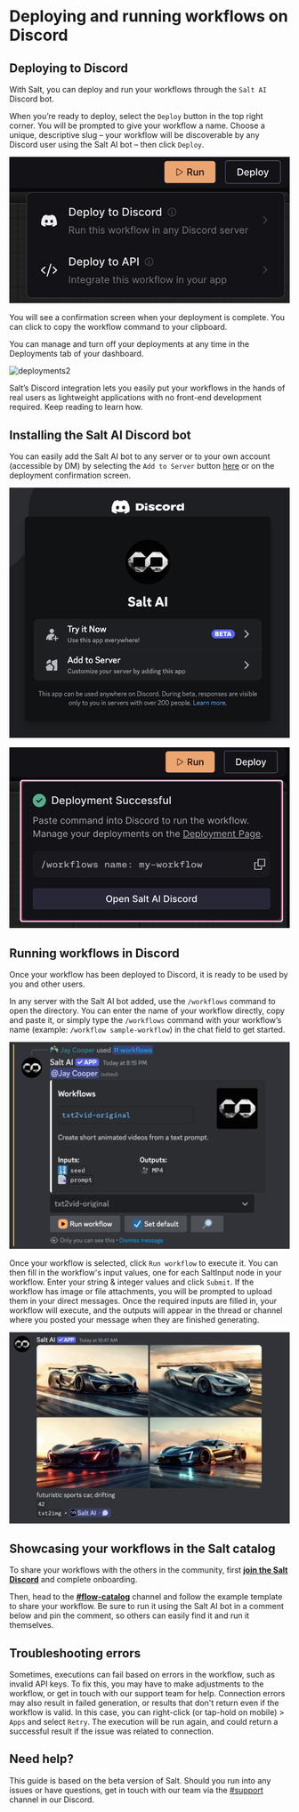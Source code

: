 # Deploying and running workflows on Discord

## Deploying to Discord

With Salt, you can deploy and run your workflows through the `Salt AI` Discord bot.

When you’re ready to deploy, select the `Deploy` button in the top right corner. You will be prompted to give your workflow a name. Choose a unique, descriptive slug – your workflow will be discoverable by any Discord user using the Salt AI bot – then click `Deploy`.

![deployments1](images/deployments1.png)

You will see a confirmation screen when your deployment is complete. You can click to copy the workflow command to your clipboard.

You can manage and turn off your deployments at any time in the Deployments tab of your dashboard.

![deployments2](images/deployments2.png)

Salt’s Discord integration lets you easily put your workflows in the hands of real users as lightweight applications with no front-end development required. Keep reading to learn how.

## Installing the Salt AI Discord bot

You can easily add the Salt AI bot to any server or to your own account (accessible by DM) by selecting the `Add to Server` button [here](https://discord.com/oauth2/authorize?client_id=1113909066587185274) or on the deployment confirmation screen.

![discord1](images/discord1.png)

![discord2](images/discord2.png)

## Running workflows in Discord

Once your workflow has been deployed to Discord, it is ready to be used by you and other users.

In any server with the Salt AI bot added, use the `/workflows` command to open the directory. You can enter the name of your workflow directly, copy and paste it, or simply type the `/workflows` command with your workflow’s name (example: `/workflow sample-workflow`) in the chat field to get started.

![discord3](images/discord3.png)

Once your workflow is selected, click `Run workflow` to execute it. You can then fill in the workflow's input values, one for each SaltInput node in your workflow. Enter your string & integer values and click `Submit`. If the workflow has image or file attachments, you will be prompted to upload them in your direct messages.
Once the required inputs are filled in, your workflow will execute, and the outputs will appear in the thread or channel where you posted your message when they are finished generating.

![discord4](images/discord4.png)

## Showcasing your workflows in the Salt catalog

To share your workflows with the others in the community, first **[join the Salt Discord](https://discord.gg/saltai)** and complete onboarding.

Then, head to the **[#flow-catalog](https://discord.gg/FcbmPDf3E7)** channel and follow the example template to share your workflow. Be sure to run it using the Salt AI bot in a comment below and pin the comment, so others can easily find it and run it themselves.

## Troubleshooting errors

Sometimes, executions can fail based on errors in the workflow, such as invalid API keys. To fix this, you may have to make adjustments to the workflow, or get in touch with our support team for help.
Connection errors may also result in failed generation, or results that don't return even if the workflow is valid. In this case, you can right-click (or tap-hold on mobile) > `Apps` and select `Retry`. The execution will be run again, and could return a successful result if the issue was related to connection.

## Need help?

This guide is based on the beta version of Salt. Should you run into any issues or have questions, get in touch with our team via the [#support](https://discord.com/channels/1151592612525002822/1212167911771217961) channel in our Discord.
